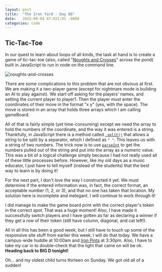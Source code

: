```yaml
---
layout: post
title:  "The Iron Yard - Day 08"
date:   2015-09-04 07:021:01 -0600
categories: code
---
```


## Tic-Tac-Toe

In our quest to learn about loops of all kinds, the task at hand is to create a game of tic-tac-toe (also, called "[Noughts and Crosses](https://en.wikipedia.org/wiki/Tic-tac-toe)" across the pond) built in JavaScript to run in node on the command line.

![noughts-and-crosses](http://res.cloudinary.com/drumsensei/image/upload/v1515472118/noughts-and-crosses_ijhphc.png)

There are some complications to this problem that are not obvious at first. We are making it a two-player game (except for nightmare mode is building an AI to play against). We start off asking for the players' names, and setting the current player to player1. Then the player must enter the coordinates of their move in the format "x y" (yes, with the space). The move is stored in an array that holds three arrays which I am calling gameBoard.

All of that is fairly simple (yet time-consuming) except we need the array to hold the numbers of the coordinate, and the way it was entered is a string. Thankfully, in JavaScript there is a method called [`.split()`](https://developer.mozilla.org/en-US/docs/Web/JavaScript/Reference/Global_Objects/String/split) that allows a string to be split by a separator, which I defined as `" "`. This leaves us with a string of two numbers. The trick now is to use [`parseInt`](https://developer.mozilla.org/en-US/docs/Web/JavaScript/Reference/Global_Objects/parseInt) to get the numbers pulled out of the string and put into the array as a numeric value. This was a bit of a logical challenge simply because I had not really used all of these little processes before. However, like my old days as a music educator, I just have to tell myself (instead of the students) that the best way to learn is by doing it!

For the next part, I don't _love_ the way I constructed it yet. We must determine if the entered information was, in fact, the correct format, an acceptable number (1, 2, or 3), and that no one has taken that location. My solution here is incomplete and inelegant. I will continue to work through it!

I did manage to make the game board print with the correct player's token in the correct spot. That was a huge moment! Also, I have made it successfully switch players and I have gotten as far as declaring a winner if they get a row of their token (still have column, diagonal, and cat left!).

All in all this has been a good week, but I still have to touch up some of the responsive site stuff from earlier this week. I will do that today. We have a campus-wide huddle at 10:00am and [Iron Pints](https://www.stickermule.com/marketplace/6316-iron-pints-sticker) at 3:30pm. Also, I have to take my car in to double-check that the light that came on will be ok. **Heading back to BIG D tonight!**

Oh... and my oldest child turns thirteen on Sunday. We got old all of a sudden!
